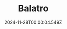 ---
title: "Balatro"
id: 2379780
date: 2024-11-28T00:00:04.549Z
link: games/steam/recent/balatro
image: http://media.steampowered.com/steamcommunity/public/images/apps/2379780/b6018068070ab0e23561694c11f7950dd6f4c752.jpg
playtime_2weeks: 966
playtime_forever: 2735
playtime_windows_forever: 0
playtime_mac_forever: 0
playtime_linux_forever: 2735
playtime_deck_forever: 2735
---